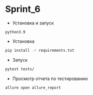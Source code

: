 # Sprint_6

* Установка и запуск
```
python3.9
```
* Установка
```bash
pip install -r requirements.txt 
```
* Запуск
```bash
pytest tests/ 
```

* Просмотр отчета по тестированию
```bash
allure open allure_report
```